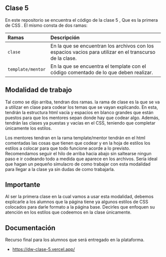 ## Clase 5

En este repositorio se encuentra el código de la clase 5 , Que es la primera de CSS .
El mismo consta de dos ramas:

| Ramas             | Descripción                                                                                              |
| :---------------- | :------------------------------------------------------------------------------------------------------- |
| `clase`           | En la que se encuentran los archivos con los espacios vacios para utilizar en el transcurso de la clase. |
| `template/mentor` | En la que se encuentra el template con el código comentado de lo que deben realizar.                     |

## Modalidad de trabajo

Tal como se dijo arriba, tendran dos ramas. la rama de clase es la que se va a utilizar en clase para codear los temas que se vayan explicando.
En esta, tendrán la estructura html vacía y espacios en blanco grandes que están puestos para que los mentores sepan donde hay que codear algo. Además, tendrán las clases ya puestas y vacías en el CSS, teniendo que completar únicamente los estilos.

Los mentores tendran en la rama template/mentor tendrán en el html comentadas las cosas que tienen que codear y en la hoja de estilos los estilos a colocar para que todo funcione acorde a lo previsto. Recomendamos seguir el hilo de arriba hacia abajo sin saltearse ningun paso e ir codeando todo a medida que aparece en los archivos.
Sería ideal que hagan un pequeño simulacro de como trabajar con esta modalidad para llegar a la clase ya sin dudas de como trabajarla.

## Importante

Al ser la primera clase en la cual vamos a usar esta modalidad, debemos explicarle a los alumnos que la página tiene ya algunos estilos de CSS colocados para darle formato a la página base. Decirles que enfoquen su atención en los estilos que codeemos en la clase únicamente.

## Documentación

Recurso final para los alumnos que será entregado en la plataforma.

- https://dw-clase-5.vercel.app/
